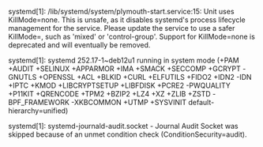 systemd[1]: /lib/systemd/system/plymouth-start.service:15: Unit uses KillMode=none. This is unsafe, as it disables systemd's process lifecycle management for the service. Please update the service to use a safer KillMode=, such as 'mixed' or 'control-group'. Support for KillMode=none is deprecated and will eventually be removed.

systemd[1]: systemd 252.17-1~deb12u1 running in system mode (+PAM +AUDIT +SELINUX +APPARMOR +IMA +SMACK +SECCOMP +GCRYPT -GNUTLS +OPENSSL +ACL +BLKID +CURL +ELFUTILS +FIDO2 +IDN2 -IDN +IPTC +KMOD +LIBCRYPTSETUP +LIBFDISK +PCRE2 -PWQUALITY +P11KIT +QRENCODE +TPM2 +BZIP2 +LZ4 +XZ +ZLIB +ZSTD -BPF_FRAMEWORK -XKBCOMMON +UTMP +SYSVINIT default-hierarchy=unified)

systemd[1]: systemd-journald-audit.socket - Journal Audit Socket was skipped because of an unmet condition check (ConditionSecurity=audit).

